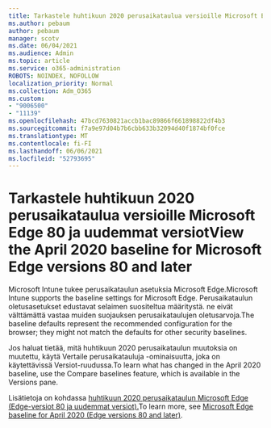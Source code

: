 ```yaml
---
title: Tarkastele huhtikuun 2020 perusaikataulua versioille Microsoft Edge 80 ja uudemmat versiot
ms.author: pebaum
author: pebaum
manager: scotv
ms.date: 06/04/2021
ms.audience: Admin
ms.topic: article
ms.service: o365-administration
ROBOTS: NOINDEX, NOFOLLOW
localization_priority: Normal
ms.collection: Adm_O365
ms.custom:
- "9006500"
- "11139"
ms.openlocfilehash: 47bcd7630821accb1bac89866f661898822df4b3
ms.sourcegitcommit: f7a9e97d04b7b6cbb633b32094d40f1874bf0fce
ms.translationtype: MT
ms.contentlocale: fi-FI
ms.lasthandoff: 06/06/2021
ms.locfileid: "52793695"
---
```

# <a name="view-the-april-2020-baseline-for-microsoft-edge-versions-80-and-later"></a><span data-ttu-id="d0063-102">Tarkastele huhtikuun 2020 perusaikataulua versioille Microsoft Edge 80 ja uudemmat versiot</span><span class="sxs-lookup"><span data-stu-id="d0063-102">View the April 2020 baseline for Microsoft Edge versions 80 and later</span></span>

<span data-ttu-id="d0063-103">Microsoft Intune tukee perusaikataulun asetuksia Microsoft Edge.</span><span class="sxs-lookup"><span data-stu-id="d0063-103">Microsoft Intune supports the baseline settings for Microsoft Edge.</span></span> <span data-ttu-id="d0063-104">Perusaikataulun oletusasetukset edustavat selaimen suositeltua määritystä. ne eivät välttämättä vastaa muiden suojauksen perusaikataulujen oletusarvoja.</span><span class="sxs-lookup"><span data-stu-id="d0063-104">The baseline defaults represent the recommended configuration for the browser; they might not match the defaults for other security baselines.</span></span>

<span data-ttu-id="d0063-105">Jos haluat tietää, mitä huhtikuun 2020 perusaikataulun muutoksia on muutettu, käytä Vertaile perusaikatauluja -ominaisuutta, joka on käytettävissä Versiot-ruudussa.</span><span class="sxs-lookup"><span data-stu-id="d0063-105">To learn what has changed in the April 2020 baseline, use the Compare baselines feature, which is available in the Versions pane.</span></span>

<span data-ttu-id="d0063-106">Lisätietoja on kohdassa [huhtikuun 2020 perusaikataulun Microsoft Edge (Edge-versiot 80 ja uudemmat versiot).](/mem/intune/protect/security-baseline-settings-edge?pivots=edge-april-2020)</span><span class="sxs-lookup"><span data-stu-id="d0063-106">To learn more, see [Microsoft Edge baseline for April 2020 (Edge versions 80 and later)](/mem/intune/protect/security-baseline-settings-edge?pivots=edge-april-2020).</span></span>